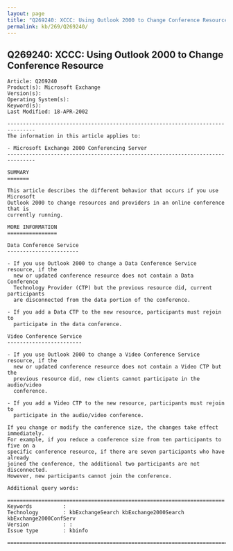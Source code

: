 ```yaml
---
layout: page
title: "Q269240: XCCC: Using Outlook 2000 to Change Conference Resource"
permalink: kb/269/Q269240/
---
```


## Q269240: XCCC: Using Outlook 2000 to Change Conference Resource

	Article: Q269240
	Product(s): Microsoft Exchange
	Version(s): 
	Operating System(s): 
	Keyword(s): 
	Last Modified: 18-APR-2002
	
	-------------------------------------------------------------------------------
	The information in this article applies to:
	
	- Microsoft Exchange 2000 Conferencing Server 
	-------------------------------------------------------------------------------
	
	SUMMARY
	=======
	
	This article describes the different behavior that occurs if you use Microsoft
	Outlook 2000 to change resources and providers in an online conference that is
	currently running.
	
	MORE INFORMATION
	================
	
	Data Conference Service
	-----------------------
	
	- If you use Outlook 2000 to change a Data Conference Service resource, if the
	  new or updated conference resource does not contain a Data Conference
	  Technology Provider (CTP) but the previous resource did, current participants
	  are disconnected from the data portion of the conference.
	
	- If you add a Data CTP to the new resource, participants must rejoin to
	  participate in the data conference.
	
	Video Conference Service
	------------------------
	
	- If you use Outlook 2000 to change a Video Conference Service resource, if the
	  new or updated conference resource does not contain a Video CTP but the
	  previous resource did, new clients cannot participate in the audio/video
	  conference.
	
	- If you add a Video CTP to the new resource, participants must rejoin to
	  participate in the audio/video conference.
	
	If you change or modify the conference size, the changes take effect immediately.
	For example, if you reduce a conference size from ten participants to five on a
	specific conference resource, if there are seven participants who have already
	joined the conference, the additional two participants are not disconnected.
	However, new participants cannot join the conference.
	
	Additional query words:
	
	======================================================================
	Keywords          :  
	Technology        : kbExchangeSearch kbExchange2000Search kbExchange2000ConfServ
	Version           : :
	Issue type        : kbinfo
	
	=============================================================================
	

